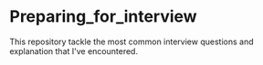 # Preparing_for_interview
This repository tackle the most common interview questions and explanation that I've encountered. 
